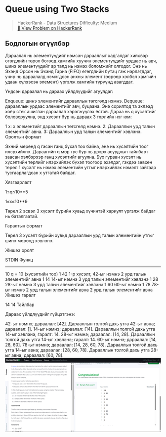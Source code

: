 # Queue using Two Stacks


> HackerRank - Data Structures 
> Difficulty: Medium  
> [🔗 View Problem on HackerRank](https://www.hackerrank.com/challenges/queue-using-two-stacks/problem?isFullScreen=true)


## Бодлогын өгүүлбэр
Дараалал нь элементүүдийг нэмсэн дарааллыг хадгалдаг хийсвэр өгөгдлийн төрөл бөгөөд хамгийн хуучин элементүүдийг урдаас нь авч, шинэ элементүүдийг ар талд нь нэмэх боломжийг олгодог. Энэ нь Эхэнд Орсон нь Эхэнд Гарна (FIFO) өгөгдлийн бүтэц гэж нэрлэгддэг, учир нь дараалалд нэмэгдсэн анхны элемент (өөрөөр хэлбэл хамгийн удаан хүлээсэн элемент) үргэлж хамгийн түрүүнд авагддаг.

Үндсэн дараалал нь дараах үйлдлүүдийг агуулдаг:

Enqueue: шинэ элементийг дарааллын төгсгөлд нэмнэ.
Dequeue: дарааллын урдаас элементийг авч, буцаана.
Энэ сорилтод та эхлээд хоёр стек ашиглан дараалал хэрэгжүүлэх ёстой. Дараа нь q хүсэлтийг боловсруулна, энд хүсэлт бүр нь дараах 3 төрлийн нэг юм:

1 x: x элементийг дарааллын төгсгөлд нэмнэ.
2: Дарааллын урд талын элементийг авна.
3: Дарааллын урд талын элементийг хэвлэнэ.
Оролтын формат

Эхний мөрөнд q гэсэн ганц бүхэл тоо байна, энэ нь хүсэлтийн тоог илэрхийлнэ.
Дараагийн q мөр тус бүр нь дээрх асуудлын тайлбарт заасан хэлбэрээр ганц хүсэлтийг агуулна. Бүх гурван хүсэлт нь хүсэлтийн төрлийг илэрхийлэх бүхэл тоогоор эхэлдэг, гэхдээ зөвхөн төрөл 1 хүсэлт нь нэмэх элементийн утгыг илэрхийлэх нэмэлт зайгаар тусгаарлагдсан x утгатай байдаг.

Хязгаарлалт

1≤q≤10**5
 
1≤x≤10**9
 
Төрөл 2 эсвэл 3 хүсэлт бүрийн хувьд хүчинтэй хариулт үргэлж байдаг нь баталгаатай.

Гаралтын формат

Төрөл 3 хүсэлт бүрийн хувьд дарааллын урд талын элементийн утгыг шинэ мөрөнд хэвлэнэ.

Жишээ оролт

STDIN   Функц
-----   --------
10      q = 10 (хүсэлтийн тоо)
1 42    1-р хүсэлт, 42-ыг нэмнэ
2       урд талын элементийг авна
1 14    14-ыг нэмнэ
3       урд талын элементийг хэвлэнэ
1 28    28-ыг нэмнэ
3       урд талын элементийг хэвлэнэ
1 60    60-ыг нэмнэ
1 78    78-ыг нэмнэ
2       урд талын элементийг авна
2       урд талын элементийг авна
Жишээ гаралт

14
14
Тайлбар

Дараах үйлдлүүдийг гүйцэтгэнэ:

42-ыг нэмнэ; дараалал: [42].
Дарааллын толгой дахь утга 42-ыг авна; дараалал: [].
14-ыг нэмнэ; дараалал: [14].
Дарааллын толгой дахь утга 14-ыг хэвлэнэ; гаралт: 14.
28-ыг нэмнэ; дараалал: [14, 28].
Дарааллын толгой дахь утга 14-ыг хэвлэнэ; гаралт: 14.
60-ыг нэмнэ; дараалал: [14, 28, 60].
78-ыг нэмнэ; дараалал: [14, 28, 60, 78].
Дарааллын толгой дахь утга 14-ыг авна; дараалал: [28, 60, 78].
Дарааллын толгой дахь утга 28-ыг авна; дараалал: [60, 78].
![alt text](<Screenshot 2025-06-10 143326.png>)